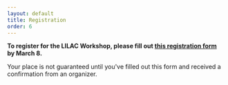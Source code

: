 ```yaml
---
layout: default
title: Registration
order: 6
---
```


**To register for the LILAC Workshop, please fill out [this registration form](https://docs.google.com/forms/d/e/1FAIpQLSdgZdo5XGxEM3eLtiTYsqz63FvRK2678SgC50ngcrzq3n4yqA/viewform?usp=sf_link) by March 8.**

Your place is not guaranteed until you've filled out this form and received a confirmation from an organizer.
